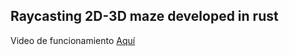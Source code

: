 ## Raycasting 2D-3D maze developed in rust ##
Video de funcionamiento <a href="https://drive.google.com/file/d/1_7_wl0fhrEjQey5ilKPQHSa4Jfxh7rOq/view?usp=sharing">Aquí</a>